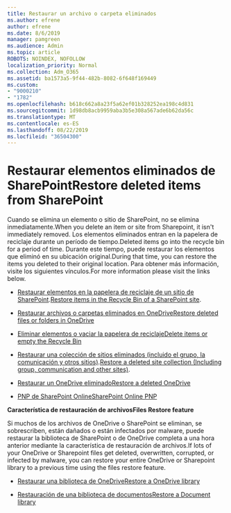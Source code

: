 ```yaml
---
title: Restaurar un archivo o carpeta eliminados
ms.author: efrene
author: efrene
ms.date: 8/6/2019
manager: pamgreen
ms.audience: Admin
ms.topic: article
ROBOTS: NOINDEX, NOFOLLOW
localization_priority: Normal
ms.collection: Adm_O365
ms.assetid: ba1573a5-9f44-482b-8082-6f648f169449
ms.custom:
- "9000210"
- "1782"
ms.openlocfilehash: b618c662a8a23f5a62ef01b328252ea198c4d831
ms.sourcegitcommit: 1d98db8acb9959aba3b5e308a567ade6b62da56c
ms.translationtype: MT
ms.contentlocale: es-ES
ms.lasthandoff: 08/22/2019
ms.locfileid: "36504300"
---
```

# <a name="restore-deleted-items-from-sharepoint"></a><span data-ttu-id="c1f62-102">Restaurar elementos eliminados de SharePoint</span><span class="sxs-lookup"><span data-stu-id="c1f62-102">Restore deleted items from SharePoint</span></span>

<span data-ttu-id="c1f62-103">Cuando se elimina un elemento o sitio de SharePoint, no se elimina inmediatamente.</span><span class="sxs-lookup"><span data-stu-id="c1f62-103">When you delete an item or site from Sharepoint, it isn't immediately removed.</span></span> <span data-ttu-id="c1f62-104">Los elementos eliminados entran en la papelera de reciclaje durante un período de tiempo.</span><span class="sxs-lookup"><span data-stu-id="c1f62-104">Deleted items go into the recycle bin for a period of time.</span></span> <span data-ttu-id="c1f62-105">Durante este tiempo, puede restaurar los elementos que eliminó en su ubicación original.</span><span class="sxs-lookup"><span data-stu-id="c1f62-105">During that time, you can restore the items you deleted to their original location.</span></span> <span data-ttu-id="c1f62-106">Para obtener más información, visite los siguientes vínculos.</span><span class="sxs-lookup"><span data-stu-id="c1f62-106">For more information please visit the links below.</span></span>

- <span data-ttu-id="c1f62-107">[Restaurar elementos en la papelera de reciclaje de un sitio de SharePoint](https://support.office.com/article/restore-deleted-items-from-the-site-collection-recycle-bin-5fa924ee-16d7-487b-9a0a-021b9062d14b?ui=en-US&amp;rs=en-US&amp;ad=US).</span><span class="sxs-lookup"><span data-stu-id="c1f62-107">[Restore items in the Recycle Bin of a SharePoint site](https://support.office.com/article/restore-deleted-items-from-the-site-collection-recycle-bin-5fa924ee-16d7-487b-9a0a-021b9062d14b?ui=en-US&amp;rs=en-US&amp;ad=US).</span></span>

- [<span data-ttu-id="c1f62-108">Restaurar archivos o carpetas eliminados en OneDrive</span><span class="sxs-lookup"><span data-stu-id="c1f62-108">Restore deleted files or folders in OneDrive</span></span>](https://support.office.com/article/Restore-deleted-files-or-folders-in-OneDrive-949ada80-0026-4db3-a953-c99083e6a84f)

- [<span data-ttu-id="c1f62-109">Eliminar elementos o vaciar la papelera de reciclaje</span><span class="sxs-lookup"><span data-stu-id="c1f62-109">Delete items or empty the Recycle Bin</span></span>](https://support.office.com/article/delete-items-or-empty-the-recycle-bin-of-a-sharepoint-site-2e713599-d13e-40d6-96dc-66f0a366f74e#ID0EAADAAA=Online)

- <span data-ttu-id="c1f62-110">[Restaurar una colección de sitios eliminados (incluido el grupo, la comunicación y otros sitios)](https://docs.microsoft.com/sharepoint/restore-deleted-site-collection ).</span><span class="sxs-lookup"><span data-stu-id="c1f62-110">[Restore a deleted site collection (Including group, communication and other sites)](https://docs.microsoft.com/sharepoint/restore-deleted-site-collection ).</span></span>

- [<span data-ttu-id="c1f62-111">Restaurar un OneDrive eliminado</span><span class="sxs-lookup"><span data-stu-id="c1f62-111">Restore a deleted OneDrive</span></span>](https://docs.microsoft.com/onedrive/restore-deleted-onedrive)

- [<span data-ttu-id="c1f62-112">PNP de SharePoint Online</span><span class="sxs-lookup"><span data-stu-id="c1f62-112">SharePoint Online PNP</span></span>](https://docs.microsoft.com/powershell/sharepoint/sharepoint-pnp/sharepoint-pnp-cmdlets?view=sharepoint-ps)

<span data-ttu-id="c1f62-113">**Característica de restauración de archivos**</span><span class="sxs-lookup"><span data-stu-id="c1f62-113">**Files Restore feature**</span></span>

<span data-ttu-id="c1f62-114">Si muchos de los archivos de OneDrive o SharePoint se eliminan, se sobrescriben, están dañados o están infectados por malware, puede restaurar la biblioteca de SharePoint o de OneDrive completa a una hora anterior mediante la característica de restauración de archivos.</span><span class="sxs-lookup"><span data-stu-id="c1f62-114">If lots of your OneDrive or Sharepoint files get deleted, overwritten, corrupted, or infected by malware, you can restore your entire OneDrive or Sharepoint library to a previous time using the files restore feature.</span></span>

- [<span data-ttu-id="c1f62-115">Restaurar una biblioteca de OneDrive</span><span class="sxs-lookup"><span data-stu-id="c1f62-115">Restore a OneDrive library</span></span>](https://support.office.com/article/restore-your-onedrive-fa231298-759d-41cf-bcd0-25ac53eb8a150)

- [<span data-ttu-id="c1f62-116">Restauración de una biblioteca de documentos</span><span class="sxs-lookup"><span data-stu-id="c1f62-116">Restore a Document library</span></span>](https://support.office.com/article/restore-a-document-library-317791c3-8bd0-4dfd-8254-3ca90883d39a?ui=en-US&amp;rs=en-US&amp;ad=US)
